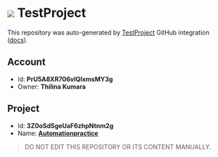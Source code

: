 # ![](https://s3.amazonaws.com/storage-static.testproject.io/logos/TP-Logo-Square.svg) TestProject

This repository was auto-generated by [TestProject](https://testproject.io) GitHub integration ([docs](https://docs.testproject.io/testproject-integrations/github-integration)).

## Account
* Id: **PrU5A8XR706vlQlxmsMY3g**
* Owner: **Thilina Kumara**

## Project
* Id: **3Z0oSdSgeUaF6zhpNtnm2g**
* Name: **[Automationpractice](https://app.testproject.io/#/projects/1162058/tests)**

> DO NOT EDIT THIS REPOSITORY OR ITS CONTENT MANUALLY.